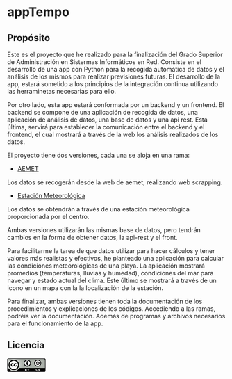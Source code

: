 # appTempo

## Propósito

Este es el proyecto que he realizado para la finalización del Grado Superior de Administración en Sistermas Informáticos en Red. Consiste en el desarrollo de una app con Python para la recogida automática de datos y el análisis de los mismos para realizar previsiones futuras. El desarrollo de la app, estará sometido a los principios
de la integración continua utilizando las herraminetas necesarias para ello.

Por otro lado, esta app estará conformada por un backend y un frontend. El backend se compone de una aplicación de recogida de datos, una aplicación de análisis de datos, una base de datos y una api rest. Esta última, servirá para
establecer la comunicación entre el backend y el frontend, el cual mostrará a través de la web los análisis realizados de los datos.

 El proyecto tiene dos versiones, cada una se aloja en una rama:

- [AEMET](https://github.com/rubenamadoc/App_proyecto/tree/aemet)

Los datos se recogerán desde la web de aemet, realizando web scrapping.

- [Estación Meteorológica](https://github.com/rubenamadoc/App_proyecto/tree/estacion_meteo)

Los datos se obtendrán a través de una estación meteorológica proporcionada por el centro.

Ambas versiones utilizarán las mismas base de datos, pero tendrán cambios en la forma de obtener datos, la api-rest y el front.

Para facilitarme la tarea de que datos utilizar para hacer cálculos y tener valores más realistas y efectivos, he planteado una aplicación para calcular las condiciones meteorológicas de una playa. La aplicación mostrará promedios (temperaturas, lluvias y humedad), condiciones del mar para navegar y estado actual del clima. Este último se mostrará a través de un icono en un mapa con la la localización de la estación.

Para finalizar, ambas versiones tienen toda la documentación de los procedimientos y explicaciones de los códigos. Accediendo a las ramas, podréis ver la documentación. Además de programas y archivos necesarios para el funcionamiento de la app.

## Licencia

![](licencia.png)